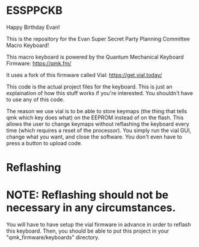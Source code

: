 # ESSPPCKB

Happy Birthday Evan!

This is the repository for the Evan Super Secret Party Planning Committee Macro Keyboard!

This macro keyboard is powered by the Quantum Mechanical Keyboard Firmware: https://qmk.fm/

It uses a fork of this firmware called Vial: https://get.vial.today/

This code is the actual project files for the keyboard. This is just an explaination of how this stuff works if you're interested. You shouldn't have to use any of this code.

The reason we use vial is to be able to store keymaps (the thing that tells qmk which key does what) on the EEPROM instead of on the flash. This allows the user to change keymaps without reflashing the keyboard every time (which requires a reset of the processor). You simply run the vial GUI, change what you want, and close the software. You don't even have to press a button to upload code.

# Reflashing

# NOTE: Reflashing should not be necessary in any circumstances.

You will have to have setup the vial firmware in advance in order to reflash this keyboard. Then, you should be able to put this project in your "qmk_firmware/keyboards" directory.
